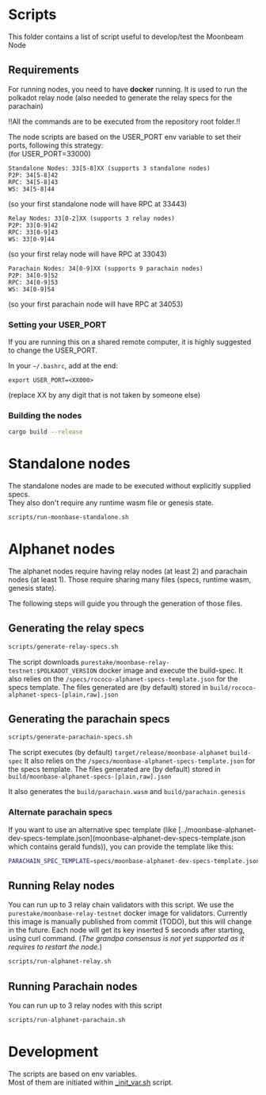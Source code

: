 
# Scripts
This folder contains a list of script useful to develop/test the Moonbeam Node


## Requirements

For running nodes, you need to have **docker** running.
It is used to run the polkadot relay node (also needed to generate the relay specs for the parachain)


!!All the commands are to be executed from the repository root folder.!!


The node scripts are based on the USER_PORT env variable to set their
ports, following this strategy:  
(for USER_PORT=33000)  

```
Standalone Nodes: 33[5-8]XX (supports 3 standalone nodes)  
P2P: 34[5-8]42  
RPC: 34[5-8]43  
WS: 34[5-8]44  
```
(so your first standalone node will have RPC at 33443)


```
Relay Nodes: 33[0-2]XX (supports 3 relay nodes)
P2P: 33[0-9]42  
RPC: 33[0-9]43  
WS: 33[0-9]44  
```
(so your first relay node will have RPC at 33043)


```
Parachain Nodes: 34[0-9]XX (supports 9 parachain nodes)  
P2P: 34[0-9]52  
RPC: 34[0-9]53  
WS: 34[0-9]54  
```
(so your first parachain node will have RPC at 34053)


### Setting your USER_PORT

If you are running this on a shared remote computer, it is highly suggested to change the USER_PORT.


In your `~/.bashrc`, add at the end:
```
export USER_PORT=<XX000>
```
(replace XX by any digit that is not taken by someone else)

### Building the nodes

```bash
cargo build --release
```

# Standalone nodes
The standalone nodes are made to be executed without explicitly supplied specs.  
They also don't require any runtime wasm file or genesis state.

```bash
scripts/run-moonbase-standalone.sh
```



# Alphanet nodes
The alphanet nodes require having relay nodes (at least 2) and parachain nodes (at least 1).
Those require sharing many files (specs, runtime wasm, genesis state).

The following steps will guide you through the generation of those files.

## Generating the relay specs

```bash
scripts/generate-relay-specs.sh
```

The script downloads `purestake/moonbase-relay-testnet:$POLKADOT_VERSION` docker image and execute the build-spec.
It also relies on the `/specs/rococo-alphanet-specs-template.json` for the specs template.
The files generated are (by default) stored in `build/rococo-alphanet-specs-[plain,raw].json`

## Generating the parachain specs

```bash
scripts/generate-parachain-specs.sh
```

The script executes (by default) `target/release/moonbase-alphanet` `build-spec`
It also relies on the `/specs/moonbase-alphanet-specs-template.json` for the specs template.
The files generated are (by default) stored in `build/moonbase-alphanet-specs-[plain,raw].json`

It also generates the `build/parachain.wasm` and `build/parachain.genesis`

### Alternate parachain specs
If you want to use an alternative spec template (like [../moonbase-alphanet-dev-specs-template.json](moonbase-alphanet-dev-specs-template.json which contains gerald funds)),
you can provide the template like this:

```bash
PARACHAIN_SPEC_TEMPLATE=specs/moonbase-alphanet-dev-specs-template.json scripts/generate-parachain-specs.sh
```

## Running Relay nodes

You can run up to 3 relay chain validators with this script. We use the `purestake/moonbase-relay-testnet` docker image for validators. Currently this image is manually published from commit (TODO), but this will change in the future.
Each node will get its key inserted 5 seconds after starting, using curl command.
(*The grandpa consensus is not yet supported as it requires to restart the node.*)

```bash
scripts/run-alphanet-relay.sh
```  

## Running Parachain nodes

You can run up to 3 relay nodes with this script

```bash
scripts/run-alphanet-parachain.sh
```  


# Development

The scripts are based on env variables.  
Most of them are initiated within [_init_var.sh](_init_var.sh) script.
